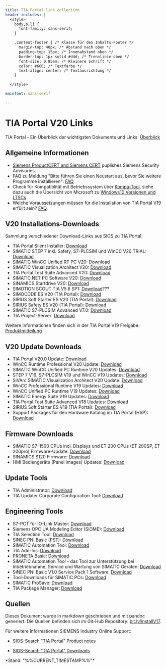 ```yaml
---
title: TIA Portal link collection
header-includes: |
  <style>
    body,p,li {
      font-family: sans-serif;
    }

    .content-footer { /* Klasse für den Inhalts-Footer */
      margin-top: 40px; /* Abstand nach oben */
      padding-top: 15px; /* Innenabstand oben */
      border-top: 1px solid #ddd; /* Trennlinie oben */
      font-size: 0.85em; /* Kleinere Schrift */
      color: #666; /* Textfarbe */
      text-align: center; /* Textausrichtung */
    }

  </style>

mainfont: sans-serif

---
```


# TIA Portal V20 Links
TIA Portal - Ein Überblick der wichtigsten Dokumente und Links: [Überblick](%SIOS%65601780)

## Allgemeine Informationen
- [Siemens ProductCERT and Siemens CERT](https://www.siemens.com/global/en/products/services/cert.html) puplishes Siemens Security Advisories.
- FAQ zu Meldung "Bitte führen Sie einen Neustart aus, bevor Sie weitere Programme installieren": [FAQ](https://support.industry.siemens.com/cs/document/8861819/meldung-bitte-f%C3%BChren-sie-einen-neustart-aus-bevor-sie-weitere-programme-installieren-?dti=0&lc=de-DE)
- Check für Kompatiblität mit Betriebssystem über [Kompa-Tool](https://support.industry.siemens.com/compatool/#/main/start), siehe dazu auch die Übersicht von Microsoft zu [Windows10 Versionen und LTSCs](https://docs.microsoft.com/de-de/windows/whats-new/ltsc/)
- Welche Voraussetzungen müssen für die Installation von TIA Portal V19 erfüllt sein? [FAQ](%SIOS%109827383)

## V20 Installations-Downloads
Sammlung verschiedener Download-Links aus SIOS zu TIA Portal:

- TIA Portal Silent Installer: [Download](%SIOS%109477685)
- SIMATIC STEP 7 inkl. Safety, S7-PLCSIM und WinCC V20 TRIAL: [Download](
%SIOS%109963850)
- SIMATIC WinCC Unified RT PC V20: [Download](%SIOS%109963699)
- SIMATIC Visualization Architect V20: [Download](
%SIOS%109974401)
- TIA Portal Test Suite Advanced V20: [Download](
%SIOS%109972571)
- SIMATIC NET PC Software V20: [Download](
%SIOS%109977893)
- SINAMICS Startdrive V20: [Download](
%SIOS%109963692)
- SIMOTION SCOUT TIA V5.6 SP1: [Download](%SIOS%109821966)???
- SIMOCODE ES V20 (TIA Portal): [Download](%SIOS%109974068)
- SIRIUS Soft Starter ES V20 (TIA Portal): [Download](%SIOS%109974067)
- SIRIUS Safety ES V20 (TIA Portal): [Download](%SIOS%109974066)
- SIMATIC S7-PLCSIM Advanced V7.0: [Download](
%SIOS%109963863)
- TIA Project-Server: [Download](%SIOS%109810588)

Weitere Informationen finden sich in der TIA Portal V19 Freigabe: [Produktmitteilung](%SIOS%109821307)

## V20 Update Downloads
- TIA Portal V20.0 Update: [Download](%SIOS%109963851)
- WinCC Runtime Professional V20 Update: [Download](%SIOS%109963704)
- SIMATIC WinCC Unified PC Runtime V20 Updates: [Download](%SIOS%109963700)
- STEP 7 V19, S7-PLCSIM V19 und WinCC V19 Updates: [Download](%SIOS%109925643)
- SiVArc SIMATIC Visualization Architect V20 Update: [Download](%SIOS%109974402)
- WinCC Professional Runtime V19 Updates: [Download](%SIOS%109820999)
- WinCC Unified PC Runtime V19 Updates: [Download](%SIOS%109820989)
- SIMATIC Energy Suite V19 Updates: [Download](%SIOS%109947027)
- TIA Portal Test Suite Advanced V18 Updates: [Download](%SIOS%109820802)
- SIRIUS Soft Starter ES V19 (TIA Portal): [Download](%SIOS%1109826951)
- Support Packages für den Hardware Katalog im TIA Portal (HSP): [Download](
%SIOS%72341852)


## Firmware Downloads
- SIMATIC S7-1500 CPUs incl. Displays und ET 200 CPUs (ET 200SP, ET 200pro) Firmware-Update: [Download](
%SIOS%109478459)
- SINAMICS S120 Firmware: [Download](%SIOS%109780844)
- HMI Bediengeräte (Panel Images) Updates: [Download](%SIOS%109746530)

## Update Tools
- TIA Administrator: [Download](%SIOS%109825038)
- TIA Updater Corporate Configuration Tool: [Download](%SIOS%109749564)

## Engineering Tools
- S7-PCT für IO-Link Master: [Download](%SIOS%32469496)
- Siemens OPC UA Modeling Editor (SiOME): [Download](%SIOS%109755133)
- TIA Selection Tool: [Download](%SIOS%109767888)
- SINEC PNI Basic (PST): [Download](%SIOS%109804190)
- SIMATIC Automation Tool: [Download](%SIOS%98161300)
- TIA Add-Ins: [Download](%SIOS%109773999)
- PRONETA Basic: [Download](%SIOS%67460624)
- SIMATIC Automation Tool - das Tool zur Unterstützung bei Inbetriebnahme, Service und Wartung von SIMATIC Geräten:  [Download](%SIOS%98161300)
- SINEC PNI Basic V1.0 Service Pack 1 Software: [Download](%SIOS%109804190)
- Tool-Downloads für SIMATIC PCs: [Download](%SIOS%109792891)
- SIMATIC ProSave: [Download](%SIOS%10347815) 
- TIA Package Manager: [Download](%SIOS%109975682)

## Quellen
Dieses Dokument wurde in markdown geschrieben und mit pandoc generiert. Die Quellen befinden sich im Git-Hub Repository: [bit.ly/installV17](https://bit.ly/installV17).

Für weitere Informationen SIEMENS Industry Online Support:

- [SIOS-Search "TIA Portal" Product notes](https://support.industry.siemens.com/cs/search?ps=100&t=all&search=tia%20portal%20v19&type=ProductNote&o=0&lc=de-WW)

- [SIOS-Search "TIA Portal" Downloads](https://support.industry.siemens.com/cs/search?ps=100&t=all&search=tia%20portal%20v19&type=Download&o=0&lc=en-WW)

<div class="content-footer">
  *Stand: "%%CURRENT_TIMESTAMP%%"*
</div>